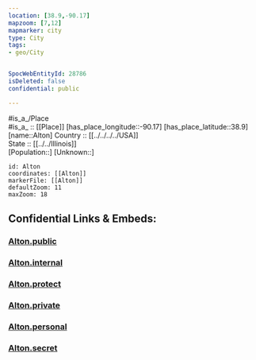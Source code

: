 ```yaml
---
location: [38.9,-90.17] 
mapzoom: [7,12] 
mapmarker: city 
type: City
tags:
- geo/City


SpocWebEntityId: 28786
isDeleted: false
confidential: public

---
```

#is_a_/Place  
#is_a_ :: [[Place]] 
[has_place_longitude::-90.17] 
[has_place_latitude::38.9] 
[name::Alton] 
Country :: [[../../../../USA]]  
State :: [[../../Illinois]]  
[Population::] 
[Unknown::] 


```leaflet
id: Alton
coordinates: [[Alton]] 
markerFile: [[Alton]] 
defaultZoom: 11 
maxZoom: 18
```


## Confidential Links & Embeds: 

### [Alton.public](/_public/\Earth\Continent\America~North\USA\USA~Central\Illinois\counties~Illinois\Madison,County\cities~MadisonAlton.public.md) 

### [Alton.internal](/_internal/\Earth\Continent\America~North\USA\USA~Central\Illinois\counties~Illinois\Madison,County\cities~MadisonAlton.internal.md) 

### [Alton.protect](/_protect/\Earth\Continent\America~North\USA\USA~Central\Illinois\counties~Illinois\Madison,County\cities~MadisonAlton.protect.md) 

### [Alton.private](/_private/\Earth\Continent\America~North\USA\USA~Central\Illinois\counties~Illinois\Madison,County\cities~MadisonAlton.private.md) 

### [Alton.personal](/_personal/\Earth\Continent\America~North\USA\USA~Central\Illinois\counties~Illinois\Madison,County\cities~MadisonAlton.personal.md) 

### [Alton.secret](/_secret/\Earth\Continent\America~North\USA\USA~Central\Illinois\counties~Illinois\Madison,County\cities~MadisonAlton.secret.md)

